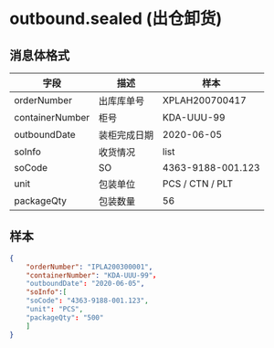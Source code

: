 # outbound.sealed (出仓卸货)

## 消息体格式

| 字段           | 描述              | 样本            |
|----------------|------------------ |---------------  |
| orderNumber    | 出库库单号        |XPLAH200700417   |
| containerNumber| 柜号              | KDA-UUU-99      |
| outboundDate   | 装柜完成日期       |2020-06-05       |
| soInfo         | 收货情况          |list             |
| soCode         | SO               |4363-9188-001.123|
| unit           | 包装单位          |PCS / CTN / PLT  |
| packageQty     | 包装数量          | 56              |



## 样本

```json
{
    "orderNumber": "IPLA200300001",
    "containerNumber": "KDA-UUU-99"，
    "outboundDate": "2020-06-05",
    "soInfo":[
    "soCode": "4363-9188-001.123",
    "unit": "PCS",
    "packageQty": "500"
    ]
}
```
